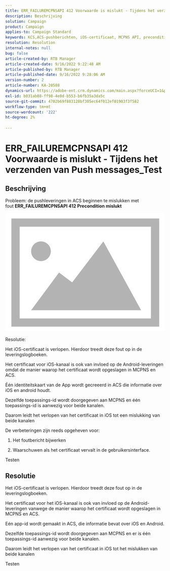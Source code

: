 ```yaml
---
title: ERR_FAILUREMCPNSAPI 412 Voorwaarde is mislukt - Tijdens het verzenden van Push messages_Test
description: Beschrijving
solution: Campaign
product: Campaign
applies-to: Campaign Standard
keywords: KCS,ACS-pushberichten, iOS-certificaat, MCPNS API, precondition is mislukt
resolution: Resolution
internal-notes: null
bug: false
article-created-by: RTB Manager
article-created-date: 9/16/2022 9:22:48 AM
article-published-by: RTB Manager
article-published-date: 9/16/2022 9:28:06 AM
version-number: 2
article-number: KA-20588
dynamics-url: https://adobe-ent.crm.dynamics.com/main.aspx?forceUCI=1&pagetype=entityrecord&etn=knowledgearticle&id=c07f1620-a135-ed11-9db1-00224808679b
exl-id: b031ab88-ff98-4e8d-b553-b6fb35a3da5c
source-git-commit: 4702b69f883128bf305ec64f012ef01903f3f582
workflow-type: tm+mt
source-wordcount: '222'
ht-degree: 2%

---
```


# ERR_FAILUREMCPNSAPI 412 Voorwaarde is mislukt - Tijdens het verzenden van Push messages_Test

## Beschrijving


Probleem: de pushleveringen in ACS beginnen te mislukken met fout <b>ERR_FAILUREMCPNSAPI 412 Precondition mislukt </b>

![](assets/___0cbe6fd2-a135-ed11-9db1-00224808679b___.png)



Resolutie:

Het iOS-certificaat is verlopen. Hierdoor treedt deze fout op in de leveringslogboeken.

Het certificaat voor iOS-kanaal is ook van invloed op de Android-leveringen omdat de manier waarop het certificaat wordt opgeslagen in MCPNS en ACS.

Één identiteitskaart van de App wordt gecreeerd in ACS die informatie over iOS en android houdt.

Dezelfde toepassings-id wordt doorgegeven aan MCPNS en één toepassings-id is aanwezig voor beide kanalen.

Daarom leidt het verlopen van het certificaat in iOS tot een mislukking van beide kanalen



De verbeteringen zijn reeds opgeheven voor:

1. Het foutbericht bijwerken

2. Waarschuwen als het certificaat vervalt in de gebruikersinterface.





Testen


## Resolutie


Het iOS-certificaat is verlopen. Hierdoor treedt deze fout op in de leveringslogboeken.

Het certificaat voor het iOS-kanaal is ook van invloed op de Android-leveringen vanwege de manier waarop het certificaat wordt opgeslagen in MCPNS en ACS.

Eén app-id wordt gemaakt in ACS, die informatie bevat over iOS en Android.

Dezelfde toepassings-id wordt doorgegeven aan MCPNS en er is één toepassings-id aanwezig voor beide kanalen.

Daarom leidt het verlopen van het certificaat in iOS tot het mislukken van beide kanalen





Testen
